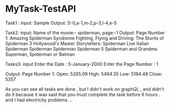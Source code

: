 # MyTask-TestAPI

Task1 :
input: Sample
Output: S-0,a-1,m-2,p-3,l-4,e-5

Task2:
input: Name of the movie:- spiderman, page:-1
Output:
Page Number 1:
Amazing Spiderman Syndrome
Fighting, Flying and Driving: The Stunts of Spiderman 3
Hollywood's Master Storytellers: Spiderman Live
Italian Spiderman
Spiderman
Spiderman
Spiderman 5
Spiderman and Grandma
Superman, Spiderman or Batman

Tasks3:
input
Enter the Date : 5-January-2000
Enter the Page Number : 1

Output:
Page Number 1:
Open: 5265.09
High: 5464.35
Low: 5184.48
Close: 5357

As you can see all tasks are done , but I didn't work on graphQL , and didn't do it because it was said that you must complete the task before 6 hours .
and I had electricity problems ...
